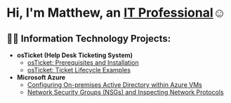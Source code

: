 <h1>Hi, I'm Matthew, an <a href="https://linkedin.com/in/matthew-sheely-28a74a22a/">IT Professional</a>☺</h1>

<h2>👨‍💻 Information Technology Projects:</h2>

- <b>osTicket (Help Desk Ticketing System)</b>
  - [osTicket: Prerequisites and Installation](https://github.com/matthewsheely/osticket-prereqs)
  - [osTicket: Ticket Lifecycle Examples](https://github.com/matthewsheely/ticket-lifecycle)
- <b>Microsoft Azure</b>
  - [Configuring On-premises Active Directory within Azure VMs](https://github.com/MatthewSheely/configure-activedirectory)
  - [Network Security Groups (NSGs) and Inspecting Network Protocols](https://github.com/matthewsheely/azure-network-protocols)
